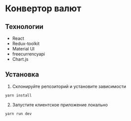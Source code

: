 # Конвертор валют

## Технологии

- React
- Redux-toolkit
- Material UI
- freecurrencyapi
- Chart.js

## Установка

1. Cклонируйте репозиторий и установите зависимости
```bash
yarn install
```
2. Запустите клиентское приложение локально
```bash
yarn run dev
```
